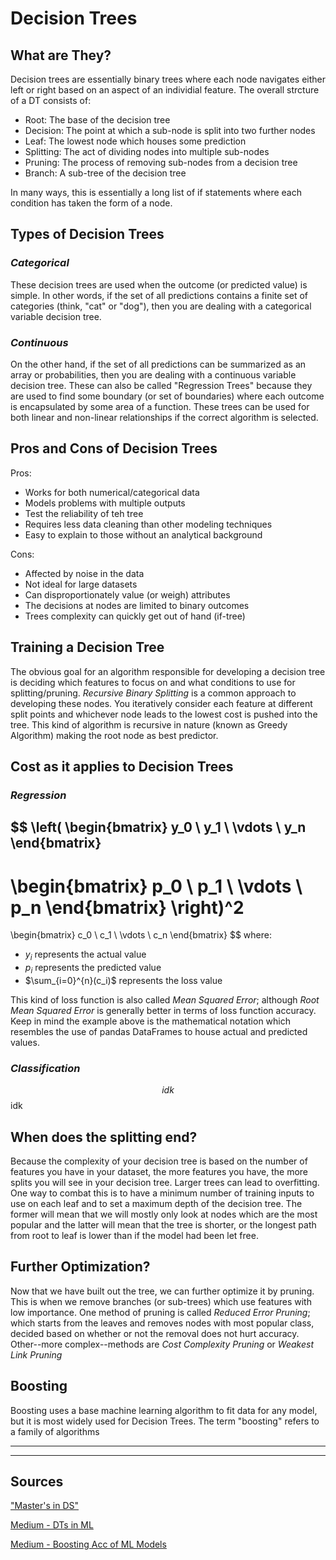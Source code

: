 # Decision Trees
## **What are They?**
Decision trees are essentially binary trees where each node navigates either left or right based on an aspect of an individial feature. The overall strcture of a DT consists of:
* Root: The base of the decision tree
* Decision: The point at which a sub-node is split into two further nodes
* Leaf: The lowest node which houses some prediction
* Splitting: The act of dividing nodes into multiple sub-nodes
* Pruning: The process of removing sub-nodes from a decision tree
* Branch: A sub-tree of the decision tree

In many ways, this is essentially a long list of if statements where each condition has taken the form of a node.
## **Types of Decision Trees**
### _Categorical_
These decision trees are used when the outcome (or predicted value) is simple. In other words, if the set of all predictions contains a finite set of categories (think, "cat" or "dog"), then you are dealing with a categorical variable decision tree.
### _Continuous_
On the other hand, if the set of all predictions can be summarized as an array or probabilities, then you are dealing with a continuous variable decision tree. These can also be called "Regression Trees" because they are used to find some boundary (or set of boundaries) where each outcome is encapsulated by some area of a function. These trees can be used for both linear and non-linear relationships if the correct algorithm is selected.

## **Pros and Cons of Decision Trees**
Pros:
* Works for both numerical/categorical data
* Models problems with multiple outputs
* Test the reliability of teh tree
* Requires less data cleaning than other modeling techniques
* Easy to explain to those without an analytical background

Cons:
* Affected by noise in the data
* Not ideal for large datasets
* Can disproportionately value (or weigh) attributes
* The decisions at nodes are limited to binary outcomes
* Trees complexity can quickly get out of hand (if-tree)

## **Training a Decision Tree**
The obvious goal for an algorithm responsible for developing a decision tree is deciding which features to focus on and what conditions to use for splitting/pruning. _Recursive Binary Splitting_ is a common approach to developing these nodes. You iteratively consider each feature at different split points and whichever node leads to the lowest cost is pushed into the tree. This kind of algorithm is recursive in nature (known as Greedy Algorithm) making the root node as best predictor.

## **Cost as it applies to Decision Trees**
### _Regression_
$$
\left(
\begin{bmatrix}
y_0 \\
y_1 \\
\vdots \\
y_n
\end{bmatrix}
-
\begin{bmatrix}
p_0 \\
p_1 \\
\vdots \\
p_n
\end{bmatrix}
\right)^2
=
\begin{bmatrix}
c_0 \\
c_1 \\
\vdots \\
c_n
\end{bmatrix}
$$
where:
* $y_i$ represents the actual value
* $p_i$ represents the predicted value
* $\sum_{i=0}^{n}(c_i)$ represents the loss value

This kind of loss function is also called _Mean Squared Error_; although _Root Mean Squared Error_ is generally better in terms of loss function accuracy. Keep in mind the example above is the mathematical notation which resembles the use of pandas DataFrames to house actual and predicted values.

### _Classification_
$$
idk
$$
idk

## **When does the splitting end?**
Because the complexity of your decision tree is based on the number of features you have in your dataset, the more features you have, the more splits you will see in your decision tree. Larger trees can lead to overfitting. One way to combat this is to have a minimum number of training inputs to use on each leaf and to set a maximum depth of the decision tree. The former will mean that we will mostly only look at nodes which are the most popular and the latter will mean that the tree is shorter, or the longest path from root to leaf is lower than if the model had been let free.

## **Further Optimization?**
Now that we have built out the tree, we can further optimize it by pruning. This is when we remove branches (or sub-trees) which use features with low importance. One method of pruning is called _Reduced Error Pruning_; which starts from the leaves and removes nodes with most popular class, decided based on whether or not the removal does not hurt accuracy. Other--more complex--methods are _Cost Complexity Pruning_ or _Weakest Link Pruning_

## **Boosting**
Boosting uses a base machine learning algorithm to fit data for any model, but it is most widely used for Decision Trees. The term "boosting" refers to a family of algorithms

---
---
## **Sources**
["Master's in DS"](https://www.mastersindatascience.org/learning/machine-learning-algorithms/decision-tree/#:~:text=A%20decision%20tree%20is%20a,that%20contains%20the%20desired%20categorization.)

[Medium - DTs in ML](https://towardsdatascience.com/decision-trees-in-machine-learning-641b9c4e8052)

[Medium - Boosting Acc of ML Models](https://towardsdatascience.com/boosting-the-accuracy-of-your-machine-learning-models-f878d6a2d185)


